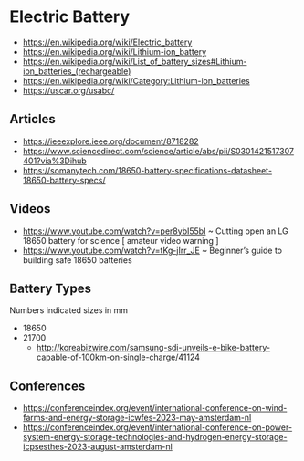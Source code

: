 # Electric Battery

* https://en.wikipedia.org/wiki/Electric_battery
* https://en.wikipedia.org/wiki/Lithium-ion_battery
* https://en.wikipedia.org/wiki/List_of_battery_sizes#Lithium-ion_batteries_(rechargeable)
* https://en.wikipedia.org/wiki/Category:Lithium-ion_batteries
* https://uscar.org/usabc/

## Articles
* https://ieeexplore.ieee.org/document/8718282
* https://www.sciencedirect.com/science/article/abs/pii/S0301421517307401?via%3Dihub
* https://somanytech.com/18650-battery-specifications-datasheet-18650-battery-specs/

## Videos

* https://www.youtube.com/watch?v=per8ybI55bI ~ Cutting open an LG 18650 battery for science [ amateur video warning ]
* https://www.youtube.com/watch?v=tKg-jIrr_JE ~ Beginner’s guide to building safe 18650 batteries


## Battery Types

Numbers indicated sizes in mm

* 18650
* 21700
  * http://koreabizwire.com/samsung-sdi-unveils-e-bike-battery-capable-of-100km-on-single-charge/41124
## Conferences

* https://conferenceindex.org/event/international-conference-on-wind-farms-and-energy-storage-icwfes-2023-may-amsterdam-nl
* https://conferenceindex.org/event/international-conference-on-power-system-energy-storage-technologies-and-hydrogen-energy-storage-icpsesthes-2023-august-amsterdam-nl

